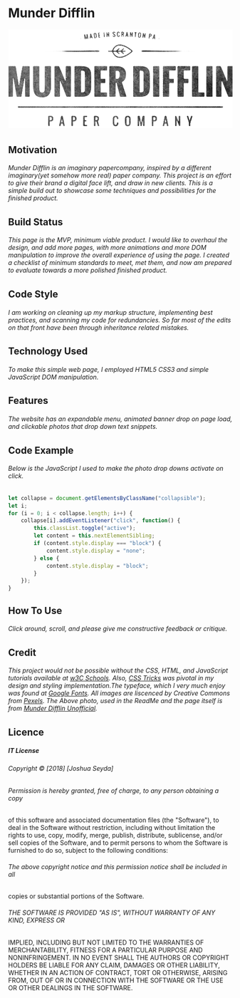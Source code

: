 # Munder Difflin
###### ![Munder Difflin Logo](pics/munDiffNew.png)
## Motivation
###### Munder Difflin is an imaginary papercompany, inspired by a different imaginary(yet somehow _more_ real) paper company. This project is an effort to give their brand a digital face lift, and draw in  new clients. This is a simple build out to showcase some techniques and possibilities for the finished product. 
## Build Status
###### This page is the MVP, minimum viable product. I would like to overhaul the design, and add more pages, with more animations and more DOM manipulation to improve the overall experience of using the page. I created a checklist of minimum standards to meet, met them, and now am prepared to evaluate towards a more polished finished product. 
## Code Style
###### I am working on cleaning up my markup structure, implementing best practices, and scanning my code for redundancies. So far most of the edits on that front have been through inheritance related mistakes.  
## Technology Used
###### To make this simple web page, I employed HTML5 CSS3 and simple JavaScript DOM manipulation.
## Features
###### The website has an expandable menu, animated banner drop on page load, and clickable photos that drop down text snippets.
## Code Example
###### Below is the JavaScript I used to make the photo drop downs activate on click. 
```javascript
let collapse = document.getElementsByClassName("collapsible");
let i;
for (i = 0; i < collapse.length; i++) {
    collapse[i].addEventListener("click", function() {
        this.classList.toggle("active");
        let content = this.nextElementSibling;
        if (content.style.display === "block") {
            content.style.display = "none";
        } else {
            content.style.display = "block";
        }
    });
}
```
## How To Use
###### Click around, scroll, and please give me constructive feedback or critique. 
## Credit
###### This project would not be possible without the CSS, HTML, and JavaScript tutorials available at [w3C Schools](https://www.w3schools.com/). Also, [CSS Tricks](https://css-tricks.com) was pivotal in my design and styling implementation.The typeface, which I very much enjoy was found at [Google Fonts](https://fonts.google.com/). All images are liscenced by Creative Commons from [Pexels](https://www.pexels.com/). The Above photo, used in the ReadMe and the page itself is from [Munder Difflin Unofficial](http://munderdifflin.madebysuperfly.com/).
## Licence
##### IT License

###### Copyright &copy; [2018] [Joshua Seyda]

###### Permission is hereby granted, free of charge, to any person obtaining a copy
of this software and associated documentation files (the "Software"), to deal
in the Software without restriction, including without limitation the rights
to use, copy, modify, merge, publish, distribute, sublicense, and/or sell
copies of the Software, and to permit persons to whom the Software is
furnished to do so, subject to the following conditions:

###### The above copyright notice and this permission notice shall be included in all
copies or substantial portions of the Software.

###### THE SOFTWARE IS PROVIDED "AS IS", WITHOUT WARRANTY OF ANY KIND, EXPRESS OR
IMPLIED, INCLUDING BUT NOT LIMITED TO THE WARRANTIES OF MERCHANTABILITY,
FITNESS FOR A PARTICULAR PURPOSE AND NONINFRINGEMENT. IN NO EVENT SHALL THE
AUTHORS OR COPYRIGHT HOLDERS BE LIABLE FOR ANY CLAIM, DAMAGES OR OTHER
LIABILITY, WHETHER IN AN ACTION OF CONTRACT, TORT OR OTHERWISE, ARISING FROM,
OUT OF OR IN CONNECTION WITH THE SOFTWARE OR THE USE OR OTHER DEALINGS IN THE
SOFTWARE.







